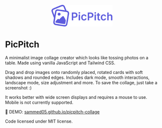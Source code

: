 <p align="center">
    <img src="picpitch-logo.svg" alt="PicPitch Logo" width="200" />
</p>

# PicPitch

A minimalist image collage creator which looks like tossing photos on a table. Made using vanilla JavaScript and Tailwind CSS.

Drag and drop images onto randomly placed, rotated cards with soft shadows and rounded edges. Includes dark mode, smooth interactions, landscape mode, size adjustment and more. To save the collage, just take a screenshot :)

It works better with wide screen displays and requires a mouse to use. Mobile is not currently supported.

🔗 DEMO: [sammed05.github.io/picpitch-collage](https://sammed05.github.io/picpitch-collage/)

Code licensed under MIT license.
